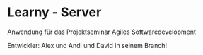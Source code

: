 # Learny - Server

Anwendung für das Projektseminar Agiles Softwaredevelopment

Entwickler: Alex und Andi und David in seinem Branch!